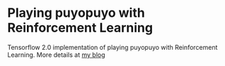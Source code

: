 # Playing puyopuyo with Reinforcement Learning
Tensorflow 2.0 implementation of playing puyopuyo with Reinforcement Learning. More details at [my blog](https://queez0405.github.io/posts/)

